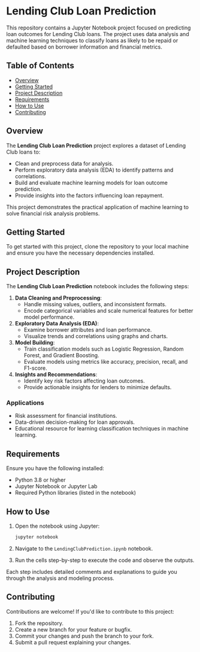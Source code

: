 # Lending Club Loan Prediction

This repository contains a Jupyter Notebook project focused on predicting loan outcomes for Lending Club loans. The project uses data analysis and machine learning techniques to classify loans as likely to be repaid or defaulted based on borrower information and financial metrics.

## Table of Contents

- [Overview](#overview)
- [Getting Started](#getting-started)
- [Project Description](#project-description)
- [Requirements](#requirements)
- [How to Use](#how-to-use)
- [Contributing](#contributing)

## Overview

The **Lending Club Loan Prediction** project explores a dataset of Lending Club loans to:

- Clean and preprocess data for analysis.
- Perform exploratory data analysis (EDA) to identify patterns and correlations.
- Build and evaluate machine learning models for loan outcome prediction.
- Provide insights into the factors influencing loan repayment.

This project demonstrates the practical application of machine learning to solve financial risk analysis problems.

## Getting Started

To get started with this project, clone the repository to your local machine and ensure you have the necessary dependencies installed.


## Project Description

The **Lending Club Loan Prediction** notebook includes the following steps:

1. **Data Cleaning and Preprocessing**:
   - Handle missing values, outliers, and inconsistent formats.
   - Encode categorical variables and scale numerical features for better model performance.
2. **Exploratory Data Analysis (EDA)**:
   - Examine borrower attributes and loan performance.
   - Visualize trends and correlations using graphs and charts.
3. **Model Building**:
   - Train classification models such as Logistic Regression, Random Forest, and Gradient Boosting.
   - Evaluate models using metrics like accuracy, precision, recall, and F1-score.
4. **Insights and Recommendations**:
   - Identify key risk factors affecting loan outcomes.
   - Provide actionable insights for lenders to minimize defaults.

### Applications

- Risk assessment for financial institutions.
- Data-driven decision-making for loan approvals.
- Educational resource for learning classification techniques in machine learning.

## Requirements

Ensure you have the following installed:

- Python 3.8 or higher
- Jupyter Notebook or Jupyter Lab
- Required Python libraries (listed in the notebook)

## How to Use

1. Open the notebook using Jupyter:

   ```bash
   jupyter notebook
   ```

2. Navigate to the `LendingClubPrediction.ipynb` notebook.
3. Run the cells step-by-step to execute the code and observe the outputs.

Each step includes detailed comments and explanations to guide you through the analysis and modeling process.

## Contributing

Contributions are welcome! If you'd like to contribute to this project:

1. Fork the repository.
2. Create a new branch for your feature or bugfix.
3. Commit your changes and push the branch to your fork.
4. Submit a pull request explaining your changes.

